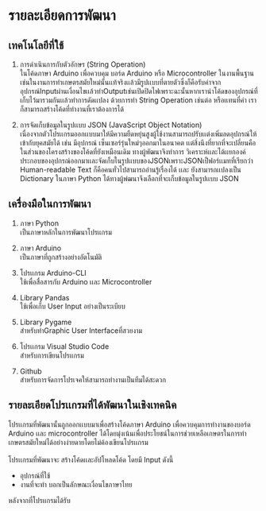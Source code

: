 # รายละเอียดการพัฒนา

## เทคโนโลยีที่ใช้
1. การดำเนินการกับตัวอักษร (String Operation)   
ในโค้ดภาษา Arduino เพื่อควบคุม บอร์ด Arduino หรือ Microcontroller ในงานพื้นฐานเช่นในงานการทำเกษตรสมัยใหม่นั้นเเท้จริงเเล้วมีรูปเเบบที่ตายตัวซึ่งก็คือรับค่าจากอุปกรณ์Inputผ่านเงื่อนไขเเล้วทำOutputเช่นเปิดปิดไฟเพราะฉะนั้นหากเรานำโค้ดของอุปกรณ์ที่เก็บไว้มารวมกันเเล้วทำการดัดเเปลง ด้วยการทำ String Operation เช่นต่อ หรือเเทนที่คำ เราก็สามารถสร้างโค้ดที่ทำงานที่เราต้องการได้

2. การจัดเก็บข้อมูลในรูปเเบบ JSON (JavaScript Object Notation)        
  เนื่องจากตัวโปรเเกรมออกเเบบมาให้มีความยืดหยุ่นสูงผู้ใช้งานสามารถปรับเเต่งเพิ่มลดอุปกรณ์ให้เข้ากับยุคสมัยได้ เช่น มีอุปกรณ์ เซ็นเซอร์รุ่นใหม่ๆออกมาในอนาคต เเต่สิ่งนึงที่ยากที่จะเปลี่ยนคือในส่วนของโครงสร้างของโค้ดที่ยังเหมือนเดิม ทางผู้พัฒนาจึงทำการ วิเคราะห์เเละได้เเยกองค์ประกอบของอุปกรณ์ออกมาเเละจัดเก็บในรูปเเบบของJSONเพราะJSONเป็ฟอร์เเมทที่เรียกว่า Human-readable Text ก็คือคนทั่วไปสามารถอ่านรู้เรื่องได้ เเละ ยังสามารถเเปลงเป็น Dictionary ในภาษา Python ได้ทางผู้พํฒนาจึงเลือกที่จะเก็บข้อมูลในรูปเเบบ JSON


## เครื่องมือในการพัฒนา
1. ภาษา Python  \
   เป็นภาษาหลักในการพัฒนาโปรเเกรม

2. ภาษา Arduino \
   เป็นภาษาที่ถูกสร้างอย่างอัตโนมัติ

3. โปรเเกรม Arduino-CLI \
   ใช้เพื่อสื่อสารกับ Arduino เเละ Microcontroller

4. Library Pandas \
   ใช้เพื่อเก็บ User Input อย่างเป็นระเบียบ

5. Library Pygame \
สำหรับทำGraphic User Interfaceที่สวยงาม

6. โปรเเกรม Visual Studio Code \
สำหรับการเขียนโปรเเกรม

7. Github \
สำหรับการจัดการโปรเจคให้สามารถทำงานเป็นทีมได้สะดวก


## รายละเอียดโปรเเกรมที่ได้พัฒนาในเชิงเทคนิค
โปรเเกรมที่พัฒนานั้นถูกออกเเบบมาเพื่อสร้างโค้ดภาษา Arduino เพื่อควบคุมการทำงานของบอร์ด Arduino เเละ microcontroller ได้โดยมุ่งเน้นเพื่อประโยชน์ในการช่วยเหลือเกษตรในการทำเกษตรสมัยใหม่ได้อย่างง่ายดายโดยไม่ค้องเขียนโปรเเกรม \
\
โปรเเกรมที่พัฒนาจะ สร้างโค้ดเเละอัปโหลดโค้ด โดยมี Input ดังนี้ 
* อุปกรณ์ที่ใช้
* งานที่จะทำ บอกเป็นลักษณะเงื่อนไขภาษาไทย

หลังจากที่โปรเเกรมได้รับ

